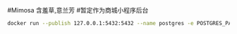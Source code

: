 #Mimosa
含羞草,意兰芳 #暂定作为商城小程序后台
```zsh
docker run --publish 127.0.0.1:5432:5432 --name postgres -e POSTGRES_PASSWORD=postgres postgres
```
